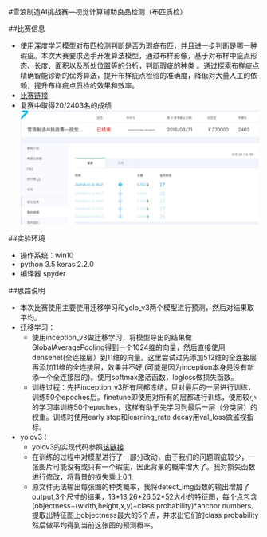 #雪浪制造AI挑战赛—视觉计算辅助良品检测（布匹质检）  

##比赛信息
* 使用深度学习模型对布匹检测判断是否为瑕疵布匹，并且进一步判断是哪一种瑕疵。本次大赛要求选手开发算法模型，通过布样影像，基于对布样中疵点形态、长度、面积以及所处位置等的分析，判断瑕疵的种类 。通过探索布样疵点精确智能诊断的优秀算法，提升布样疵点检验的准确度，降低对大量人工的依赖，提升布样疵点质检的效果和效率。
* [比赛链接](https://tianchi.aliyun.com/competition/introduction.htm?spm=5176.11409106.5678.1.6a5610cbdyREgF&raceId=231666)
* 复赛中取得20/2403名的成绩
![result](output.png)

##实验环境
* 操作系统：win10
* python 3.5 keras 2.2.0
* 编译器 spyder

##思路说明  
* 本次比赛使用主要使用迁移学习和yolo_v3两个模型进行预测，然后对结果取平均。
* 迁移学习：  
  * 使用inception_v3做迁移学习，将模型导出的结果做GlobalAveragePooling得到一个1024维的向量，然后直接使用densenet(全连接层）到11维的向量。这里尝试过先添加512维的全连接层再添加11维的全连接层，效果并不好,(可能是因为inception本身是没有新添一个全连接层的)。使用softmax激活函数，logloss做损失函数。
  * 训练过程：先把inception\_v3所有层都冻结，只对最后的一层进行训练，训练50个epoches后。finetune即使用对所有的层都进行训练，使用较小的学习率训练50个epoches，这样有助于先学习到最后一层（分类层）的权重。训练时使用early stop和learning\_rate decay用val\_loss做监视指标。  
* yolov3：
  * yolov3的实现代码参照[该链接](http://github.com)
  * 在训练的过程中对模型进行了一部分改动，由于我们的问题瑕疵较少，一张图片可能没有或只有一个瑕疵，因此背景的概率增大了。我对损失函数进行修改，将背景的损失乘上0.1.
  * 原文件无法输出每张图的种类概率，我将detect_img函数的输出增加了output,3个尺寸的结果，13\*13,26\*26,52\*52大小的特征图，每个点包含(objectness+(width,height,x,y)+class probability)*anchor numbers. 提取出特征图上objectness最大的5个点，并求出它们的class probability 然后做平均得到当前这张图的预测概率。
  